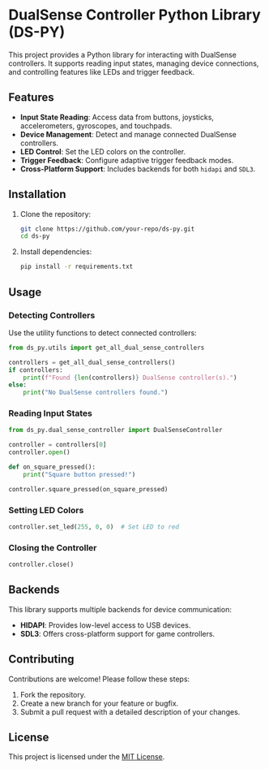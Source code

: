 # DualSense Controller Python Library (DS-PY)

This project provides a Python library for interacting with DualSense controllers. It supports reading input states, managing device connections, and controlling features like LEDs and trigger feedback.

## Features

- **Input State Reading**: Access data from buttons, joysticks, accelerometers, gyroscopes, and touchpads.
- **Device Management**: Detect and manage connected DualSense controllers.
- **LED Control**: Set the LED colors on the controller.
- **Trigger Feedback**: Configure adaptive trigger feedback modes.
- **Cross-Platform Support**: Includes backends for both `hidapi` and `SDL3`.

## Installation

1. Clone the repository:

   ```bash
   git clone https://github.com/your-repo/ds-py.git
   cd ds-py
   ```

2. Install dependencies:

   ```bash
   pip install -r requirements.txt
   ```

## Usage

### Detecting Controllers

Use the utility functions to detect connected controllers:

```python
from ds_py.utils import get_all_dual_sense_controllers

controllers = get_all_dual_sense_controllers()
if controllers:
    print(f"Found {len(controllers)} DualSense controller(s).")
else:
    print("No DualSense controllers found.")
```

### Reading Input States

```python
from ds_py.dual_sense_controller import DualSenseController

controller = controllers[0]
controller.open()

def on_square_pressed():
    print("Square button pressed!")

controller.square_pressed(on_square_pressed)
```

### Setting LED Colors

```python
controller.set_led(255, 0, 0)  # Set LED to red
```

### Closing the Controller

```python
controller.close()
```

## Backends

This library supports multiple backends for device communication:

- **HIDAPI**: Provides low-level access to USB devices.
- **SDL3**: Offers cross-platform support for game controllers.

## Contributing

Contributions are welcome! Please follow these steps:

1. Fork the repository.
2. Create a new branch for your feature or bugfix.
3. Submit a pull request with a detailed description of your changes.

## License

This project is licensed under the [MIT License](LICENSE.txt).
